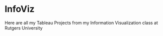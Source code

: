 # InfoViz
Here are all my Tableau Projects from my Information Visualization class at Rutgers University

